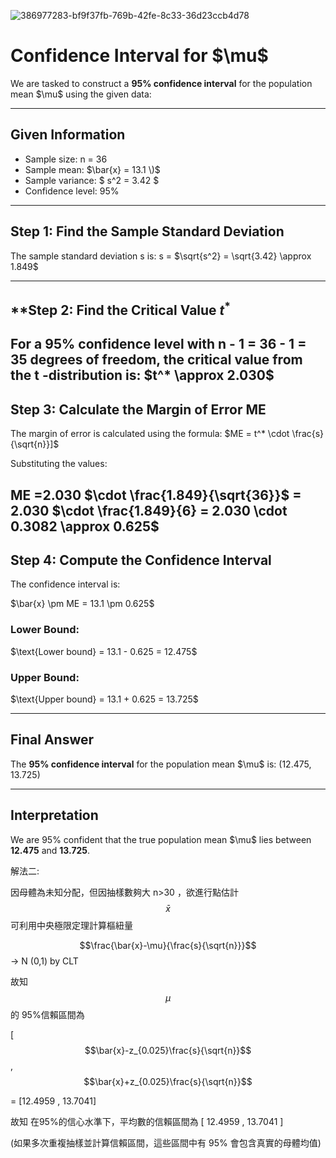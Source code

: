![386977283-bf9f37fb-769b-42fe-8c33-36d23ccb4d78](https://github.com/user-attachments/assets/72b37162-428d-4baa-a0da-6d82c9f6812a)

# Confidence Interval for $\mu\$

We are tasked to construct a **95% confidence interval** for the population mean $\mu\$ using the given data:

---

## **Given Information**
- Sample size:  n = 36
- Sample mean: $\bar{x} = 13.1 \)$
- Sample variance: $ s^2 = 3.42 $
- Confidence level: 95%

---

## **Step 1: Find the Sample Standard Deviation**

The sample standard deviation s is:
s = $\sqrt{s^2} = \sqrt{3.42} \approx 1.849\$

---
## **Step 2: Find the Critical Value $t^*$

For a **95% confidence level** with n - 1 = 36 - 1 = 35  degrees of freedom, the critical value from the t -distribution is:
$t^* \approx 2.030\$
--
## **Step 3: Calculate the Margin of Error ME**

The margin of error is calculated using the formula:
$ME = t^* \cdot \frac{s}{\sqrt{n}}\]\$

Substituting the values:

ME =2.030 $\cdot \frac{1.849}{\sqrt{36}}\$ = 2.030 $\cdot \frac{1.849}{6} = 2.030 \cdot 0.3082 \approx 0.625\$
---
## **Step 4: Compute the Confidence Interval**

The confidence interval is:

$\bar{x} \pm ME = 13.1 \pm 0.625\$

### **Lower Bound**:

$\text{Lower bound} = 13.1 - 0.625 = 12.475\$

### **Upper Bound**:
$\text{Upper bound} = 13.1 + 0.625 = 13.725\$

---
## **Final Answer**

The **95% confidence interval** for the population mean $\mu\$ is:
(12.475, 13.725)

---

## **Interpretation**

We are 95% confident that the true population mean $\mu\$ lies between **12.475** and **13.725**.


解法二:

因母體為未知分配，但因抽樣數夠大 n>30 ，欲進行點估計 $$\bar{x}$$ 可利用中央極限定理計算樞紐量 

$$\frac{\bar{x}-\mu}{\frac{s}{\sqrt{n}}}$$ -> N (0,1) by CLT 

故知 $$\mu$$ 的 95%信賴區間為 

[ $$\bar{x}-z_{0.025}\frac{s}{\sqrt{n}}$$ , $$\bar{x}+z_{0.025}\frac{s}{\sqrt{n}}$$

= [12.4959 , 13.7041]

故知 在95%的信心水準下，平均數的信賴區間為  [ 12.4959 , 13.7041 ] 

(如果多次重複抽樣並計算信賴區間，這些區間中有 95% 會包含真實的母體均值)
